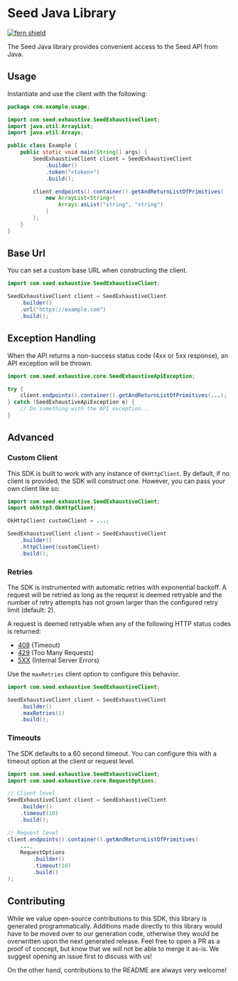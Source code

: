 # Seed Java Library

[![fern shield](https://img.shields.io/badge/%F0%9F%8C%BF-Built%20with%20Fern-brightgreen)](https://buildwithfern.com?utm_source=github&utm_medium=github&utm_campaign=readme&utm_source=Seed%2FJava)

The Seed Java library provides convenient access to the Seed API from Java.

## Usage

Instantiate and use the client with the following:

```java
package com.example.usage;

import com.seed.exhaustive.SeedExhaustiveClient;
import java.util.ArrayList;
import java.util.Arrays;

public class Example {
    public static void main(String[] args) {
        SeedExhaustiveClient client = SeedExhaustiveClient
            .builder()
            .token("<token>")
            .build();

        client.endpoints().container().getAndReturnListOfPrimitives(
            new ArrayList<String>(
                Arrays.asList("string", "string")
            )
        );
    }
}
```

## Base Url

You can set a custom base URL when constructing the client.

```java
import com.seed.exhaustive.SeedExhaustiveClient;

SeedExhaustiveClient client = SeedExhaustiveClient
    .builder()
    .url("https://example.com")
    .build();
```

## Exception Handling

When the API returns a non-success status code (4xx or 5xx response), an API exception will be thrown.

```java
import com.seed.exhaustive.core.SeedExhaustiveApiException;

try {
    client.endpoints().container().getAndReturnListOfPrimitives(...);
} catch (SeedExhaustiveApiException e) {
    // Do something with the API exception...
}
```

## Advanced

### Custom Client

This SDK is built to work with any instance of `OkHttpClient`. By default, if no client is provided, the SDK will construct one. 
However, you can pass your own client like so:

```java
import com.seed.exhaustive.SeedExhaustiveClient;
import okhttp3.OkHttpClient;

OkHttpClient customClient = ...;

SeedExhaustiveClient client = SeedExhaustiveClient
    .builder()
    .httpClient(customClient)
    .build();
```

### Retries

The SDK is instrumented with automatic retries with exponential backoff. A request will be retried as long
as the request is deemed retryable and the number of retry attempts has not grown larger than the configured
retry limit (default: 2).

A request is deemed retryable when any of the following HTTP status codes is returned:

- [408](https://developer.mozilla.org/en-US/docs/Web/HTTP/Status/408) (Timeout)
- [429](https://developer.mozilla.org/en-US/docs/Web/HTTP/Status/429) (Too Many Requests)
- [5XX](https://developer.mozilla.org/en-US/docs/Web/HTTP/Status/500) (Internal Server Errors)

Use the `maxRetries` client option to configure this behavior.

```java
import com.seed.exhaustive.SeedExhaustiveClient;

SeedExhaustiveClient client = SeedExhaustiveClient
    .builder()
    .maxRetries(1)
    .build();
```

### Timeouts

The SDK defaults to a 60 second timeout. You can configure this with a timeout option at the client or request level.

```java
import com.seed.exhaustive.SeedExhaustiveClient;
import com.seed.exhaustive.core.RequestOptions;

// Client level
SeedExhaustiveClient client = SeedExhaustiveClient
    .builder()
    .timeout(10)
    .build();

// Request level
client.endpoints().container().getAndReturnListOfPrimitives(
    ...,
    RequestOptions
        .builder()
        .timeout(10)
        .build()
);
```

## Contributing

While we value open-source contributions to this SDK, this library is generated programmatically.
Additions made directly to this library would have to be moved over to our generation code,
otherwise they would be overwritten upon the next generated release. Feel free to open a PR as
a proof of concept, but know that we will not be able to merge it as-is. We suggest opening
an issue first to discuss with us!

On the other hand, contributions to the README are always very welcome!